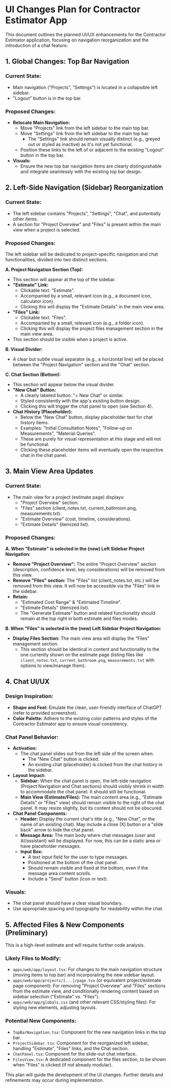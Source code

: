 # UI Changes Plan for Contractor Estimator App

This document outlines the planned UI/UX enhancements for the Contractor Estimator application, focusing on navigation reorganization and the introduction of a chat feature.

## 1. Global Changes: Top Bar Navigation

### Current State:
- Main navigation ("Projects", "Settings") is located in a collapsible left sidebar.
- "Logout" button is in the top bar.

### Proposed Changes:
- **Relocate Main Navigation:**
    - Move "Projects" link from the left sidebar to the main top bar.
    - Move "Settings" link from the left sidebar to the main top bar.
        - The "Settings" link should remain visually distinct (e.g., greyed out or styled as inactive) as it's not yet functional.
    - Position these links to the left of or adjacent to the existing "Logout" button in the top bar.
- **Visuals:**
    - Ensure the new top bar navigation items are clearly distinguishable and integrate seamlessly with the existing top bar design.

## 2. Left-Side Navigation (Sidebar) Reorganization

### Current State:
- The left sidebar contains "Projects", "Settings", "Chat", and potentially other items.
- A section for "Project Overview" and "Files" is present within the main view when a project is selected.

### Proposed Changes:
The left sidebar will be dedicated to project-specific navigation and chat functionalities, divided into two distinct sections.

**A. Project Navigation Section (Top):**
- This section will appear at the top of the sidebar.
- **"Estimate" Link:**
    - Clickable text: "Estimate".
    - Accompanied by a small, relevant icon (e.g., a document icon, calculator icon).
    - Clicking this will display the "Estimate Details" in the main view area.
- **"Files" Link:**
    - Clickable text: "Files".
    - Accompanied by a small, relevant icon (e.g., a folder icon).
    - Clicking this will display the project files management section in the main view area.
- This section should be visible when a project is active.

**B. Visual Divider:**
- A clear but subtle visual separator (e.g., a horizontal line) will be placed between the "Project Navigation" section and the "Chat" section.

**C. Chat Section (Bottom):**
- This section will appear below the visual divider.
- **"New Chat" Button:**
    - A clearly labeled button: "+ New Chat" or similar.
    - Styled consistently with the app's existing button design.
    - Clicking this will trigger the chat panel to open (see Section 4).
- **Chat History (Placeholder):**
    - Below the "New Chat" button, display placeholder text for chat history items.
    - Examples: "Initial Consultation Notes", "Follow-up on Measurements", "Material Queries".
    - These are purely for visual representation at this stage and will not be functional.
    - Clicking these placeholder items will eventually open the respective chat in the chat panel.

## 3. Main View Area Updates

### Current State:
- The main view for a project (estimate page) displays:
    - "Project Overview" section.
    - "Files" section (client_notes.txt, current_bathroom.png, measurements.txt).
    - "Estimate Overview" (cost, timeline, considerations).
    - "Estimate Details" (itemized list).

### Proposed Changes:

**A. When "Estimate" is selected in the (new) Left Sidebar Project Navigation:**
- **Remove "Project Overview":** The entire "Project Overview" section (description, confidence level, key considerations) will be removed from this view.
- **Remove "Files" section:** The "Files" list (client_notes.txt, etc.) will be removed from this view. It will now be accessible via the "Files" link in the sidebar.
- **Retain:**
    - "Estimated Cost Range" & "Estimated Timeline".
    - "Estimate Details" (itemized list).
    - The "Generate Estimate" button and related functionality should remain at the top right in both estimate and files modes.

**B. When "Files" is selected in the (new) Left Sidebar Project Navigation:**
- **Display Files Section:** The main view area will display the "Files" management section.
    - This section should be identical in content and functionality to the one currently shown on the estimate page (listing files like `client_notes.txt`, `current_bathroom.png`, `measurements.txt` with options to view/manage them).

## 4. Chat UI/UX

### Design Inspiration:
- **Shape and Feel:** Emulate the clean, user-friendly interface of ChatGPT (refer to provided screenshot).
- **Color Palette:** Adhere to the existing color patterns and styles of the Contractor Estimator app to ensure visual consistency.

### Chat Panel Behavior:
- **Activation:**
    - The chat panel slides out from the left side of the screen when:
        - The "New Chat" button is clicked.
        - An existing chat (placeholder) is clicked from the chat history in the sidebar.
- **Layout Impact:**
    - **Sidebar:** When the chat panel is open, the left-side navigation (Project Navigation and Chat sections) should visibly shrink in width to accommodate the chat panel. It should still be functional.
    - **Main View (Estimate/Files):** The main content area (e.g., "Estimate Details" or "Files" view) should remain visible to the right of the chat panel. It may resize slightly, but its content should not be obscured.
- **Chat Panel Components:**
    - **Header:** Display the current chat's title (e.g., "New Chat", or the name of an existing chat). May include a close (X) button or a "slide back" arrow to hide the chat panel.
    - **Message Area:** The main body where chat messages (user and AI/assistant) will be displayed. For now, this can be a static area or have placeholder messages.
    - **Input Box:**
        - A text input field for the user to type messages.
        - Positioned at the bottom of the chat panel.
        - Should remain visible and fixed at the bottom, even if the message area content scrolls.
        - Include a "Send" button (icon or text).

### Visuals:
- The chat panel should have a clear visual boundary.
- Use appropriate spacing and typography for readability within the chat.

## 5. Affected Files & New Components (Preliminary)

This is a high-level estimate and will require further code analysis.

### Likely Files to Modify:
- `apps/web/app/layout.tsx`: For changes to the main navigation structure (moving items to top bar) and incorporating the new sidebar layout.
- `apps/web/app/projects/[...]/page.tsx` (or equivalent project/estimate page component): For removing "Project Overview" and "Files" sections from the estimate view, and conditionally rendering content based on sidebar selection ("Estimate" vs. "Files").
- `apps/web/app/globals.css` (and other relevant CSS/styling files): For styling new elements, adjusting layouts.

### Potential New Components:
- `TopBarNavigation.tsx`: Component for the new navigation links in the top bar.
- `ProjectSidebar.tsx`: Component for the reorganized left sidebar, handling "Estimate", "Files" links, and the Chat section.
- `ChatPanel.tsx`: Component for the slide-out chat interface.
- `FilesView.tsx`: A dedicated component for the files section, to be shown when "Files" is clicked (if not already modular).

This plan will guide the development of the UI changes. Further details and refinements may occur during implementation. 